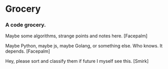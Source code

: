 # Grocery

### A code grocery.
Maybe some algorithms, strange points and notes here. [Facepalm]

Maybe Python, maybe js, maybe Golang, or something else. Who knows. It depends. [Facepalm]

Hey, please sort and classify them if future I myself see this. [Smirk]
